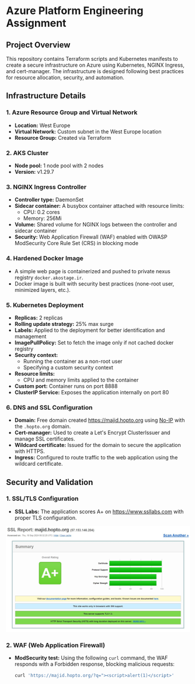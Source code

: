 # Azure Platform Engineering Assignment



## Project Overview
This repository contains Terraform scripts and Kubernetes manifests to create a secure infrastructure on Azure using Kubernetes, NGINX Ingress, and cert-manager. The infrastructure is designed following best practices for resource allocation, security, and automation.

## Infrastructure Details

### 1. Azure Resource Group and Virtual Network
- **Location:** West Europe
- **Virtual Network:** Custom subnet in the West Europe location
- **Resource Group:** Created via Terraform

### 2. AKS Cluster
- **Node pool:** 1 node pool with 2 nodes
- **Version:** v1.29.7

### 3. NGINX Ingress Controller
- **Controller type:** DaemonSet
- **Sidecar container:** A busybox container attached with resource limits:
  - CPU: 0.2 cores
  - Memory: 256Mi
- **Volume:** Shared volume for NGINX logs between the controller and sidecar container
- **Security:** Web Application Firewall (WAF) enabled with OWASP ModSecurity Core Rule Set (CRS) in blocking mode

### 4. Hardened Docker Image
- A simple web page is containerized and pushed to private nexus registry `docker.akostage.ir`.
- Docker image is built with security best practices (none-root user, minimized layers, etc.).

### 5. Kubernetes Deployment
- **Replicas:** 2 replicas
- **Rolling update strategy:** 25% max surge
- **Labels:** Applied to the deployment for better identification and management
- **ImagePullPolicy:** Set to fetch the image only if not cached
 docker registry
- **Security context:**
  - Running the container as a non-root user
  - Specifying a custom security context
- **Resource limits:**
  - CPU and memory limits applied to the container
- **Custom port:** Container runs on port 8888
- **ClusterIP Service:** Exposes the application internally on port 80

### 6. DNS and SSL Configuration
- **Domain:** Free domain created https://majid.hopto.org using [No-IP](https://www.no-ip.com/) with the `.hopto.org` domain. 
- **Cert-manager:** Used to create a Let's Encrypt ClusterIssuer and manage SSL certificates.
- **Wildcard certificate:** Issued for the domain to secure the application with HTTPS.
- **Ingress:** Configured to route traffic to the web application using the wildcard certificate.

## Security and Validation

### 1. SSL/TLS Configuration
- **SSL Labs:** The application scores A+ on https://www.ssllabs.com with proper TLS configuration.

![Alt text](ssllab-report.png)
### 2. WAF (Web Application Firewall)
- **ModSecurity test:**
  Using the following `curl` command, the WAF responds with a Forbidden response, blocking malicious requests:
  ```bash
  curl 'https://majid.hopto.org/?q="><script>alert(1)</script>'